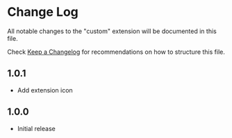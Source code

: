 # Change Log
All notable changes to the "custom" extension will be documented in this file.

Check [Keep a Changelog](http://keepachangelog.com/) for recommendations on how to structure this file.

## 1.0.1
- Add extension icon

## 1.0.0
- Initial release
